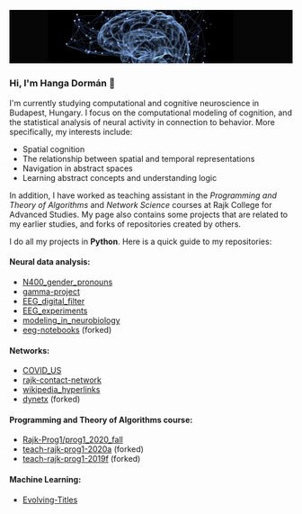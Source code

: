 ![mind](mind.jpg)

### Hi, I'm Hanga Dormán 👋

I'm currently studying computational and cognitive neuroscience in Budapest, Hungary. I focus on the computational modeling of cognition, and the statistical analysis of neural activity in connection to behavior. More specifically, my interests include:
* Spatial cognition
* The relationship between spatial and temporal representations
* Navigation in abstract spaces
* Learning abstract concepts and understanding logic

In addition, I have worked as teaching assistant in the *Programming and Theory of Algorithms* and *Network Science* courses at Rajk College for Advanced Studies. My page also contains some projects that are related to my earlier studies, and forks of repositories created by others.

I do all my projects in **Python**. Here is a quick guide to my repositories:

#### Neural data analysis:
* [N400_gender_pronouns](https://github.com/dormanh/N400_gender_pronouns)
* [gamma-project](https://github.com/dormanh/gamma-project)
* [EEG_digital_filter](https://github.com/dormanh/EEG_digital_filter)
* [EEG_experiments](https://github.com/dormanh/EEG_experiments)
* [modeling_in_neurobiology](https://github.com/dormanh/modeling_in_neurobiology)
* [eeg-notebooks](https://github.com/dormanh/eeg-notebooks) (forked)

#### Networks:
* [COVID_US](https://github.com/dormanh/COVID_US)
* [rajk-contact-network](https://github.com/dormanh/rajk-contact-network)
* [wikipedia_hyperlinks](https://github.com/dormanh/wikipedia_hyperlinks)
* [dynetx](https://github.com/dormanh/dynetx) (forked)

#### Programming and Theory of Algorithms course:
* [Rajk-Prog1/prog1_2020_fall](https://github.com/Rajk-Prog1/prog1_2020_fall)
* [teach-rajk-prog1-2020a](https://github.com/dormanh/teach-rajk-prog1-2020a) (forked)
* [teach-rajk-prog1-2019f](https://github.com/dormanh/teach-rajk-prog1-2019f) (forked)

#### Machine Learning:
* [Evolving-Titles](https://github.com/dormanh/Evolving-Titles)
